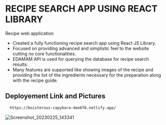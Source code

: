 
# RECIPE SEARCH APP USING REACT LIBRARY

Recipe web application

- Created a fully functioning recipe search app using React JS Library.
- Focused on providing advanced and simplistic feel to the website cutting no core functionalities.
- EDAMAM API is used for querying the database for recipe search results.
- Many features are supported like showing images of the recipe and providing the list of the ingredients necessary for the preparation along with the recipe guide.


## Deployement Link and Pictures


```bash
  https://boisterous-capybara-4ee6f8.netlify.app/
```

![Screenshot_20230225_143341](https://user-images.githubusercontent.com/68492875/221348645-3e2d828b-6b61-4738-ab9b-f6fe9baa0180.png)
